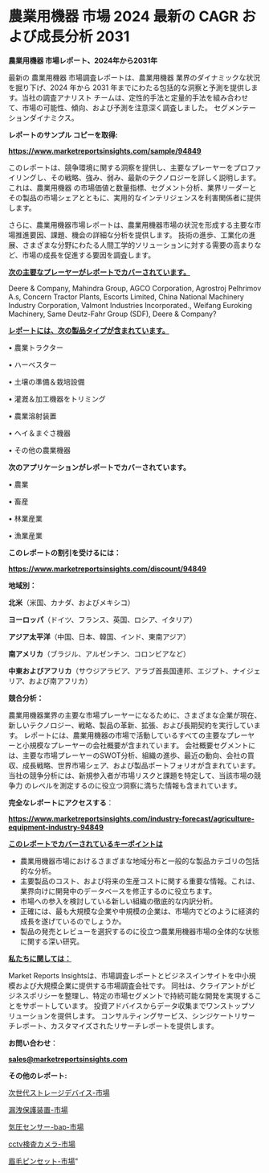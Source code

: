 # 農業用機器 市場 2024 最新の CAGR および成長分析 2031

<strong>農業用機器 市場レポート、2024年から2031年</strong>

最新の 農業用機器 市場調査レポートは、農業用機器 業界のダイナミックな状況を掘り下げ、2024 年から 2031 年までにわたる包括的な洞察と予測を提供します。当社の調査アナリスト チームは、定性的手法と定量的手法を組み合わせて、市場の可能性、傾向、および予測を注意深く調査しました。 セグメンテーションダイナミクス。



<strong>レポートのサンプル コピーを取得:</strong> <a href=https://www.marketreportsinsights.com/sample/94849>

<strong><u>https://www.marketreportsinsights.com/sample/94849</u></strong></a>

このレポートは、競争環境に関する洞察を提供し、主要なプレーヤーをプロファイリングし、その戦略、強み、弱み、最新のテクノロジーを詳しく説明します。 これは、農業用機器 の市場価値と数量指標、セグメント分析、業界リーダーとその製品の市場シェアとともに、実用的なインテリジェンスを利害関係者に提供します。

さらに、農業用機器市場レポートは、農業用機器市場の状況を形成する主要な市場推進要因、課題、機会の詳細な分析を提供します。 技術の進歩、工業化の進展、さまざまな分野にわたる人間工学的ソリューションに対する需要の高まりなど、市場の成長を促進する要因を調査します。



<strong><u>次の主要なプレーヤーがレポートでカバーされています。</u></strong>

Deere & Company, Mahindra Group, AGCO Corporation, Agrostroj Pelhrimov A.s, Concern Tractor Plants, Escorts Limited, China National Machinery Industry Corporation, Valmont Industries Incorporated., Weifang Euroking Machinery, Same Deutz-Fahr Group (SDF), Deere & Company?



<strong><u><b>レポートには、次の製品タイプが含まれています。</b></u></strong>

• 農業トラクター

• ハーベスター

• 土壌の準備＆栽培設備

• 灌漑＆加工機器をトリミング

• 農業溶射装置

• ヘイ＆まぐさ機器

• その他の農業機器



<strong><b>次のアプリケーションがレポートでカバーされています。</b></strong>

• 農業

• 畜産

• 林業産業

• 漁業産業



<strong><b>このレポートの割引を受けるには：</b></strong><a href=https://www.marketreportsinsights.com/discount/94849>

<strong><u>https://www.marketreportsinsights.com/discount/94849</u></strong></a>



<strong>地域別：</strong>



<strong>北米</strong>（米国、カナダ、およびメキシコ）



<strong>ヨーロッパ</strong>（ドイツ、フランス、英国、ロシア、イタリア）



<strong>アジア太平洋</strong>（中国、日本、韓国、インド、東南アジア）



<strong>南アメリカ</strong>（ブラジル、アルゼンチン、コロンビアなど）



<strong>中東およびアフリカ</strong>（サウジアラビア、アラブ首長国連邦、エジプト、ナイジェリア、および南アフリカ）



<strong>競合分析：</strong>

農業用機器業界の主要な市場プレーヤーになるために、さまざまな企業が現在、新しいテクノロジー、戦略、製品の革新、拡張、および長期契約を実行しています。 レポートには、農業用機器の市場で活動しているすべての主要なプレーヤーと小規模なプレーヤーの会社概要が含まれています。 会社概要セグメントには、主要な市場プレーヤーのSWOT分析、組織の進歩、最近の動向、会社の買収、成長戦略、世界市場シェア、および製品ポートフォリオが含まれています。 当社の競争分析には、新規参入者が市場リスクと課題を特定して、当該市場の競争力 のレベルを測定するのに役立つ洞察に満ちた情報も含まれています。



<strong>完全なレポートにアクセスする</strong>：

<a href=https://www.marketreportsinsights.com/industry-forecast/agriculture-equipment-industry-94849>

<strong><u>https://www.marketreportsinsights.com/industry-forecast/agriculture-equipment-industry-94849</u></strong></a>



<strong><u><b>このレポートでカバーされているキーポイントは</b></u></strong>
<ul>
  <li>農業用機器市場におけるさまざまな地域分布と一般的な製品カテゴリの包括的な分析。</li>
  <li>主要製品のコスト、および将来の生産コストに関する重要な情報。これは、業界向けに開発中のデータベースを修正するのに役立ちます。</li>
  <li>市場への参入を検討している新しい組織の徹底的な内訳分析。</li>
  <li>正確には、最も大規模な企業や中規模の企業は、市場内でどのように経済的成長を遂げているのでしょうか。</li>
  <li>製品の発売とレビューを選択するのに役立つ農業用機器市場の全体的な状態に関する深い研究。</li>
</ul>


<strong><u><b>私たちに関しては：</b></u></strong>

Market Reports Insightsは、市場調査レポートとビジネスインサイトを中小規模および大規模企業に提供する市場調査会社です。 同社は、クライアントがビジネスポリシーを整理し、特定の市場セグメントで持続可能な開発を実現することをサポートしています。 投資アドバイスからデータ収集までワンストップソリューションを提供します。 コンサルティングサービス、シンジケートリサーチレポート、カスタマイズされたリサーチレポートを提供します。



<strong><b>お問い合わせ</b></strong>：

<a href=mailto:sales@marketreportsinsights.com>

<strong><u>sales@marketreportsinsights.com</u></strong></a>



<strong>その他のレポート:</strong>

<a href=https://www.linkedin.com/pulse/次世代ストレージデバイス-市場-2023-競争分析と事業成長-2030-68xzf/>次世代ストレージデバイス-市場</a>

<a href=https://www.linkedin.com/pulse/漏洩保護装置-市場-2023-swot-分析と最新イノベーション-2030-xracf/>漏洩保護装置-市場</a>

<a href=https://www.linkedin.com/pulse/気圧センサー-bap-市場-2023-競争分析と事業成長-2030-data-dive-discoveries-24-analysis-uyjjf/>気圧センサー-bap-市場</a>

<a href=https://www.linkedin.com/pulse/cctv検査カメラ-市場-2023-swot-分析と最新イノベーション-4cepf/>cctv検査カメラ-市場</a>

<a href=https://www.linkedin.com/pulse/眉毛ピンセット-市場-2023-新興市場-将来の動向と市場需要-2030-o4jlf/>眉毛ピンセット-市場</a>"
